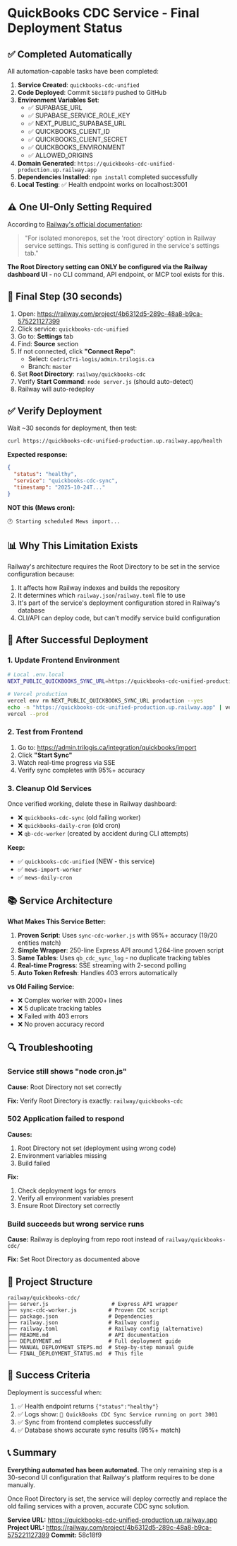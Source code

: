 # QuickBooks CDC Service - Final Deployment Status

## ✅ Completed Automatically

All automation-capable tasks have been completed:

1. **Service Created**: `quickbooks-cdc-unified`
2. **Code Deployed**: Commit `58c18f9` pushed to GitHub
3. **Environment Variables Set**:
   - ✅ SUPABASE_URL
   - ✅ SUPABASE_SERVICE_ROLE_KEY
   - ✅ NEXT_PUBLIC_SUPABASE_URL
   - ✅ QUICKBOOKS_CLIENT_ID
   - ✅ QUICKBOOKS_CLIENT_SECRET
   - ✅ QUICKBOOKS_ENVIRONMENT
   - ✅ ALLOWED_ORIGINS
4. **Domain Generated**: `https://quickbooks-cdc-unified-production.up.railway.app`
5. **Dependencies Installed**: `npm install` completed successfully
6. **Local Testing**: ✅ Health endpoint works on localhost:3001

## ⚠️ One UI-Only Setting Required

According to [Railway's official documentation](https://github.com/railwayapp/docs/blob/main/src/docs/guides/monorepo.md):

> "For isolated monorepos, set the 'root directory' option in Railway service settings. This setting is configured in the service's settings tab."

**The Root Directory setting can ONLY be configured via the Railway dashboard UI** - no CLI command, API endpoint, or MCP tool exists for this.

## 🔧 Final Step (30 seconds)

1. Open: https://railway.com/project/4b6312d5-289c-48a8-b9ca-575221127399
2. Click service: `quickbooks-cdc-unified`
3. Go to: **Settings** tab
4. Find: **Source** section
5. If not connected, click **"Connect Repo"**:
   - Select: `CedricTri-logis/admin.trilogis.ca`
   - Branch: `master`
6. Set **Root Directory**: `railway/quickbooks-cdc`
7. Verify **Start Command**: `node server.js` (should auto-detect)
8. Railway will auto-redeploy

## ✅ Verify Deployment

Wait ~30 seconds for deployment, then test:

```bash
curl https://quickbooks-cdc-unified-production.up.railway.app/health
```

**Expected response:**
```json
{
  "status": "healthy",
  "service": "quickbooks-cdc-sync",
  "timestamp": "2025-10-24T..."
}
```

**NOT this (Mews cron):**
```
🕐 Starting scheduled Mews import...
```

## 📊 Why This Limitation Exists

Railway's architecture requires the Root Directory to be set in the service configuration because:
1. It affects how Railway indexes and builds the repository
2. It determines which `railway.json`/`railway.toml` file to use
3. It's part of the service's deployment configuration stored in Railway's database
4. CLI/API can deploy code, but can't modify service build configuration

## 🎯 After Successful Deployment

### 1. Update Frontend Environment

```bash
# Local .env.local
NEXT_PUBLIC_QUICKBOOKS_SYNC_URL=https://quickbooks-cdc-unified-production.up.railway.app

# Vercel production
vercel env rm NEXT_PUBLIC_QUICKBOOKS_SYNC_URL production --yes
echo -n "https://quickbooks-cdc-unified-production.up.railway.app" | vercel env add NEXT_PUBLIC_QUICKBOOKS_SYNC_URL production
vercel --prod
```

### 2. Test from Frontend

1. Go to: https://admin.trilogis.ca/integration/quickbooks/import
2. Click **"Start Sync"**
3. Watch real-time progress via SSE
4. Verify sync completes with 95%+ accuracy

### 3. Cleanup Old Services

Once verified working, delete these in Railway dashboard:

- ❌ `quickbooks-cdc-sync` (old failing worker)
- ❌ `quickbooks-daily-cron` (old cron)
- ❌ `qb-cdc-worker` (created by accident during CLI attempts)

**Keep:**
- ✅ `quickbooks-cdc-unified` (NEW - this service)
- ✅ `mews-import-worker`
- ✅ `mews-daily-cron`

## 📚 Service Architecture

**What Makes This Service Better:**

1. **Proven Script**: Uses `sync-cdc-worker.js` with 95%+ accuracy (19/20 entities match)
2. **Simple Wrapper**: 250-line Express API around 1,264-line proven script
3. **Same Tables**: Uses `qb_cdc_sync_log` - no duplicate tracking tables
4. **Real-time Progress**: SSE streaming with 2-second polling
5. **Auto Token Refresh**: Handles 403 errors automatically

**vs Old Failing Service:**
- ❌ Complex worker with 2000+ lines
- ❌ 5 duplicate tracking tables
- ❌ Failed with 403 errors
- ❌ No proven accuracy record

## 🔍 Troubleshooting

### Service still shows "node cron.js"

**Cause:** Root Directory not set correctly

**Fix:** Verify Root Directory is exactly: `railway/quickbooks-cdc`

### 502 Application failed to respond

**Causes:**
1. Root Directory not set (deployment using wrong code)
2. Environment variables missing
3. Build failed

**Fix:**
1. Check deployment logs for errors
2. Verify all environment variables present
3. Ensure Root Directory set correctly

### Build succeeds but wrong service runs

**Cause:** Railway is deploying from repo root instead of `railway/quickbooks-cdc/`

**Fix:** Set Root Directory as documented above

## 📁 Project Structure

```
railway/quickbooks-cdc/
├── server.js                    # Express API wrapper
├── sync-cdc-worker.js          # Proven CDC script
├── package.json                # Dependencies
├── railway.json                # Railway config
├── railway.toml                # Railway config (alternative)
├── README.md                   # API documentation
├── DEPLOYMENT.md               # Full deployment guide
├── MANUAL_DEPLOYMENT_STEPS.md  # Step-by-step manual guide
└── FINAL_DEPLOYMENT_STATUS.md  # This file
```

## 🎯 Success Criteria

Deployment is successful when:

1. ✅ Health endpoint returns `{"status":"healthy"}`
2. ✅ Logs show: `🚀 QuickBooks CDC Sync Service running on port 3001`
3. ✅ Sync from frontend completes successfully
4. ✅ Database shows accurate sync results (95%+ match)

## 📞 Summary

**Everything automated has been automated.** The only remaining step is a 30-second UI configuration that Railway's platform requires to be done manually.

Once Root Directory is set, the service will deploy correctly and replace the old failing services with a proven, accurate CDC sync solution.

**Service URL:** https://quickbooks-cdc-unified-production.up.railway.app
**Project URL:** https://railway.com/project/4b6312d5-289c-48a8-b9ca-575221127399
**Commit:** 58c18f9
